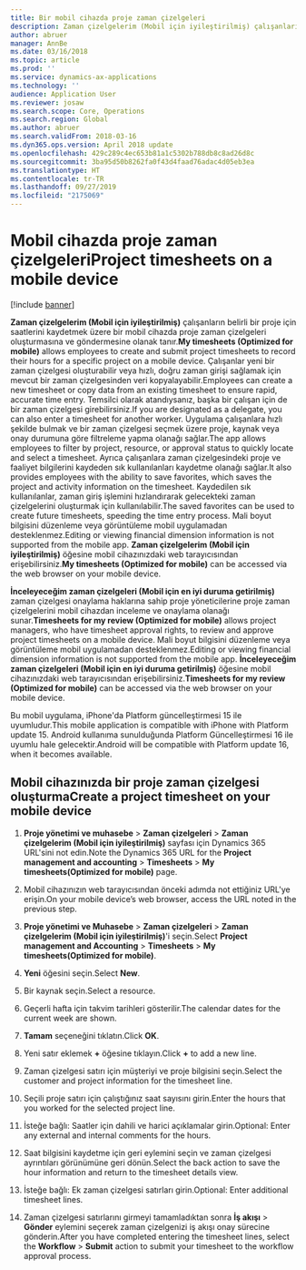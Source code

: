 ```yaml
---
title: Bir mobil cihazda proje zaman çizelgeleri
description: Zaman çizelgelerim (Mobil için iyileştirilmiş) çalışanların belirli bir proje için saatlerini kaydetmek üzere bir mobil cihazda proje zaman çizelgeleri oluşturmasına ve göndermesine olanak tanır.
author: abruer
manager: AnnBe
ms.date: 03/16/2018
ms.topic: article
ms.prod: ''
ms.service: dynamics-ax-applications
ms.technology: ''
audience: Application User
ms.reviewer: josaw
ms.search.scope: Core, Operations
ms.search.region: Global
ms.author: abruer
ms.search.validFrom: 2018-03-16
ms.dyn365.ops.version: April 2018 update
ms.openlocfilehash: 429c289c4ec653b81a1c5302b788db8c8ad26d8c
ms.sourcegitcommit: 3ba95d50b8262fa0f43d4faad76adac4d05eb3ea
ms.translationtype: HT
ms.contentlocale: tr-TR
ms.lasthandoff: 09/27/2019
ms.locfileid: "2175069"
---
```

# <a name="project-timesheets-on-a-mobile-device"></a><span data-ttu-id="9cdab-103">Mobil cihazda proje zaman çizelgeleri</span><span class="sxs-lookup"><span data-stu-id="9cdab-103">Project timesheets on a mobile device</span></span>

[!include [banner](../includes/banner.md)]

<span data-ttu-id="9cdab-104">**Zaman çizelgelerim (Mobil için iyileştirilmiş)** çalışanların belirli bir proje için saatlerini kaydetmek üzere bir mobil cihazda proje zaman çizelgeleri oluşturmasına ve göndermesine olanak tanır.</span><span class="sxs-lookup"><span data-stu-id="9cdab-104">**My timesheets (Optimized for mobile)** allows employees to create and submit project timesheets to record their hours for a specific project on a mobile device.</span></span> <span data-ttu-id="9cdab-105">Çalışanlar yeni bir zaman çizelgesi oluşturabilir veya hızlı, doğru zaman girişi sağlamak için mevcut bir zaman çizelgesinden veri kopyalayabilir.</span><span class="sxs-lookup"><span data-stu-id="9cdab-105">Employees can create a new timesheet or copy data from an existing timesheet to ensure rapid, accurate time entry.</span></span> <span data-ttu-id="9cdab-106">Temsilci olarak atandıysanız, başka bir çalışan için de bir zaman çizelgesi girebilirsiniz.</span><span class="sxs-lookup"><span data-stu-id="9cdab-106">If you are designated as a delegate, you can also enter a timesheet for another worker.</span></span> <span data-ttu-id="9cdab-107">Uygulama çalışanlara hızlı şekilde bulmak ve bir zaman çizelgesi seçmek üzere proje, kaynak veya onay durumuna göre filtreleme yapma olanağı sağlar.</span><span class="sxs-lookup"><span data-stu-id="9cdab-107">The app allows employees to filter by project, resource, or approval status to quickly locate and select a timesheet.</span></span> <span data-ttu-id="9cdab-108">Ayrıca çalışanlara zaman çizelgesindeki proje ve faaliyet bilgilerini kaydeden sık kullanılanları kaydetme olanağı sağlar.</span><span class="sxs-lookup"><span data-stu-id="9cdab-108">It also provides employees with the ability to save favorites, which saves the project and activity information on the timesheet.</span></span> <span data-ttu-id="9cdab-109">Kaydedilen sık kullanılanlar, zaman giriş işlemini hızlandırarak gelecekteki zaman çizelgelerini oluşturmak için kullanılabilir.</span><span class="sxs-lookup"><span data-stu-id="9cdab-109">The saved favorites can be used to create future timesheets, speeding the time entry process.</span></span> <span data-ttu-id="9cdab-110">Mali boyut bilgisini düzenleme veya görüntüleme mobil uygulamadan desteklenmez.</span><span class="sxs-lookup"><span data-stu-id="9cdab-110">Editing or viewing financial dimension information is not supported from the mobile app.</span></span> <span data-ttu-id="9cdab-111">**Zaman çizelgelerim (Mobil için iyileştirilmiş)** öğesine mobil cihazınızdaki web tarayıcısından erişebilirsiniz.</span><span class="sxs-lookup"><span data-stu-id="9cdab-111">**My timesheets (Optimized for mobile)** can be accessed via the web browser on your mobile device.</span></span>

<span data-ttu-id="9cdab-112">**İnceleyeceğim zaman çizelgeleri (Mobil için en iyi duruma getirilmiş)** zaman çizelgesi onaylama haklarına sahip proje yöneticilerine proje zaman çizelgelerini mobil cihazdan inceleme ve onaylama olanağı sunar.</span><span class="sxs-lookup"><span data-stu-id="9cdab-112">**Timesheets for my review (Optimized for mobile)** allows project managers, who have timesheet approval rights, to review and approve project timesheets on a mobile device.</span></span> <span data-ttu-id="9cdab-113">Mali boyut bilgisini düzenleme veya görüntüleme mobil uygulamadan desteklenmez.</span><span class="sxs-lookup"><span data-stu-id="9cdab-113">Editing or viewing financial dimension information is not supported from the mobile app.</span></span> <span data-ttu-id="9cdab-114">**İnceleyeceğim zaman çizelgeleri (Mobil için en iyi duruma getirilmiş)** öğesine mobil cihazınızdaki web tarayıcısından erişebilirsiniz.</span><span class="sxs-lookup"><span data-stu-id="9cdab-114">**Timesheets for my review (Optimized for mobile)** can be accessed via the web browser on your mobile device.</span></span>

<span data-ttu-id="9cdab-115">Bu mobil uygulama, iPhone'da Platform güncelleştirmesi 15 ile uyumludur.</span><span class="sxs-lookup"><span data-stu-id="9cdab-115">This mobile application is compatible with iPhone with Platform update 15.</span></span>
<span data-ttu-id="9cdab-116">Android kullanıma sunulduğunda Platform Güncelleştirmesi 16 ile uyumlu hale gelecektir.</span><span class="sxs-lookup"><span data-stu-id="9cdab-116">Android will be compatible with Platform update 16, when it becomes available.</span></span>

## <a name="create-a-project-timesheet-on-your-mobile-device"></a><span data-ttu-id="9cdab-117">Mobil cihazınızda bir proje zaman çizelgesi oluşturma</span><span class="sxs-lookup"><span data-stu-id="9cdab-117">Create a project timesheet on your mobile device</span></span>

1.  <span data-ttu-id="9cdab-118">**Proje yönetimi ve muhasebe** \> **Zaman çizelgeleri** \> **Zaman çizelgelerim (Mobil için iyileştirilmiş)** sayfası için Dynamics 365 URL'sini not edin.</span><span class="sxs-lookup"><span data-stu-id="9cdab-118">Note the Dynamics 365 URL for the **Project management and accounting** \> **Timesheets** \> **My timesheets(Optimized for mobile)** page.</span></span>

2.  <span data-ttu-id="9cdab-119">Mobil cihazınızın web tarayıcısından önceki adımda not ettiğiniz URL'ye erişin.</span><span class="sxs-lookup"><span data-stu-id="9cdab-119">On your mobile device’s web browser, access the URL noted in the previous step.</span></span>
 
3.  <span data-ttu-id="9cdab-120">**Proje yönetimi ve Muhasebe** \> **Zaman çizelgeleri** \> **Zaman çizelgelerim (Mobil için iyileştirilmiş)**'i seçin.</span><span class="sxs-lookup"><span data-stu-id="9cdab-120">Select **Project management and Accounting** \> **Timesheets** \> **My timesheets(Optimized for mobile)**.</span></span>

4.  <span data-ttu-id="9cdab-121">**Yeni** öğesini seçin.</span><span class="sxs-lookup"><span data-stu-id="9cdab-121">Select **New**.</span></span>

5.  <span data-ttu-id="9cdab-122">Bir kaynak seçin.</span><span class="sxs-lookup"><span data-stu-id="9cdab-122">Select a resource.</span></span>

6.  <span data-ttu-id="9cdab-123">Geçerli hafta için takvim tarihleri gösterilir.</span><span class="sxs-lookup"><span data-stu-id="9cdab-123">The calendar dates for the current week are shown.</span></span>

7.  <span data-ttu-id="9cdab-124">**Tamam** seçeneğini tıklatın.</span><span class="sxs-lookup"><span data-stu-id="9cdab-124">Click **OK**.</span></span>

8.  <span data-ttu-id="9cdab-125">Yeni satır eklemek **+** öğesine tıklayın.</span><span class="sxs-lookup"><span data-stu-id="9cdab-125">Click **+** to add a new line.</span></span>

9.  <span data-ttu-id="9cdab-126">Zaman çizelgesi satırı için müşteriyi ve proje bilgisini seçin.</span><span class="sxs-lookup"><span data-stu-id="9cdab-126">Select the customer and project information for the timesheet line.</span></span>

10. <span data-ttu-id="9cdab-127">Seçili proje satırı için çalıştığınız saat sayısını girin.</span><span class="sxs-lookup"><span data-stu-id="9cdab-127">Enter the hours that you worked for the selected project line.</span></span>

11. <span data-ttu-id="9cdab-128">İsteğe bağlı: Saatler için dahili ve harici açıklamalar girin.</span><span class="sxs-lookup"><span data-stu-id="9cdab-128">Optional: Enter any external and internal comments for the hours.</span></span>

12. <span data-ttu-id="9cdab-129">Saat bilgisini kaydetme için geri eylemini seçin ve zaman çizelgesi ayrıntıları görünümüne geri dönün.</span><span class="sxs-lookup"><span data-stu-id="9cdab-129">Select the back action to save the hour information and return to the timesheet details view.</span></span>

13. <span data-ttu-id="9cdab-130">İsteğe bağlı: Ek zaman çizelgesi satırları girin.</span><span class="sxs-lookup"><span data-stu-id="9cdab-130">Optional: Enter additional timesheet lines.</span></span>

14. <span data-ttu-id="9cdab-131">Zaman çizelgesi satırlarını girmeyi tamamladıktan sonra **İş akışı** \> **Gönder** eylemini seçerek zaman çizelgenizi iş akışı onay sürecine gönderin.</span><span class="sxs-lookup"><span data-stu-id="9cdab-131">After you have completed entering the timesheet lines, select the **Workflow** \> **Submit** action to submit your timesheet to the workflow approval process.</span></span>
